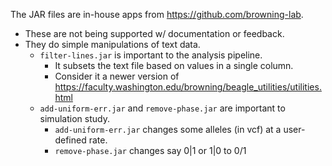 The JAR files are in-house apps from https://github.com/browning-lab.
- These are not being supported w/ documentation or feedback.
- They do simple manipulations of text data.
    - `filter-lines.jar` is important to the analysis pipeline.
        - It subsets the text file based on values in a single column.
        - Consider it a newer version of https://faculty.washington.edu/browning/beagle_utilities/utilities.html
    - `add-uniform-err.jar` and `remove-phase.jar` are important to simulation study.
        - `add-uniform-err.jar` changes some alleles (in vcf) at a user-defined rate.
        - `remove-phase.jar` changes say 0|1 or 1|0 to 0/1